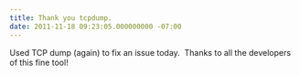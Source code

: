 ```yaml
---
title: Thank you tcpdump.
date: 2011-11-18 09:23:05.000000000 -07:00
---
```

Used TCP dump (again) to fix an issue today.  Thanks to all the developers of this fine tool!
